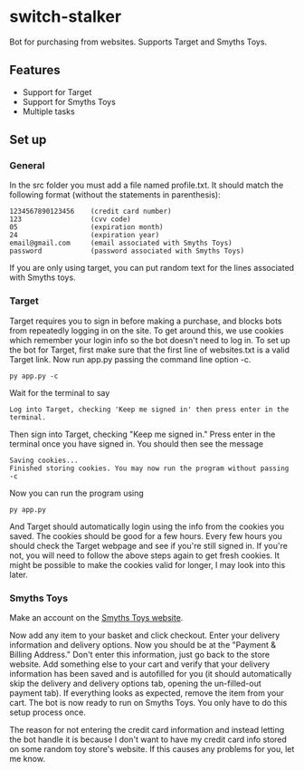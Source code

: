 # switch-stalker
Bot for purchasing from websites. Supports Target and Smyths Toys.

<h2>Features</h2>
<ul>
<li>Support for Target</li>
<li>Support for Smyths Toys</li>
<li>Multiple tasks</li>
</ul>

<h2>Set up</h2>
<h3>General</h3>
In the src folder you must add a file named profile.txt. It should match the following format (without the statements in parenthesis):

```
1234567890123456    (credit card number)
123                 (cvv code)
05                  (expiration month)
24                  (expiration year)
email@gmail.com     (email associated with Smyths Toys)
password            (password associated with Smyths Toys)
```

If you are only using target, you can put random text for the lines associated with Smyths toys.

<h3>Target</h3>
Target requires you to sign in before making a purchase, and blocks bots from repeatedly logging in on the site.
To get around this, we use cookies which remember your login info so the bot doesn't need to log in.
To set up the bot for Target, first make sure that the first line of websites.txt is a valid Target link.
Now run app.py passing the command line option -c.

```
py app.py -c
```

Wait for the terminal to say

```
Log into Target, checking 'Keep me signed in' then press enter in the terminal.
```

Then sign into Target, checking "Keep me signed in." Press enter in the terminal once you have signed in.
You should then see the message

```
Saving cookies...
Finished storing cookies. You may now run the program without passing -c
```
Now you can run the program using

```
py app.py
```

And Target should automatically login using the info from the cookies you saved. The cookies should be good for a few hours.
Every few hours you should check the Target webpage and see if you're still signed in. If you're not, you will need to follow
the above steps again to get fresh cookies. It might be possible to make the cookies valid for longer, I may look into this later.

<h3>Smyths Toys</h3>

Make an account on the [Smyths Toys website](https://www.smythstoys.com/uk/en-gb/login).

Now add any item to your basket and click checkout. Enter your delivery information and delivery options.
Now you should be at the "Payment & Billing Address." Don't enter this information, just go back to the store website.
Add something else to your cart and verify that your delivery information has been saved and is autofilled for you
(it should automatically skip the delivery and delivery options tab, opening the un-filled-out payment tab).
If everything looks as expected, remove the item from your cart. The bot is now ready to run on Smyths Toys.
You only have to do this setup process once.

The reason for not entering the credit card information and instead letting the bot handle it is because I don't want to have
my credit card info stored on some random toy store's website. If this causes any problems for you, let me know.

[Smyths Toys website]: https://www.smythstoys.com/uk/en-gb/login
